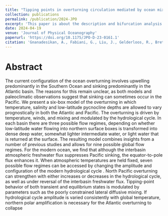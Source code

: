 ```yaml
---
title: "Tipping points in overturning circulation mediated by ocean mixing and the configuration and magnitude of the hydrological cycle: A simple model"
collection: publications
permalink: /publication/2024-JPO
excerpt: 'This paper is about the description and bifurcation analysis of a simple 6-box model for the AMOC'
date: 2024-04-19
venue: 'Journal of Physical Oceanography'
paperurl: 'https://doi.org/10.1175/JPO-D-23-0161.1'
citation: 'Gnanadesikan, A., Fabiani, G., Liu, J., Gelderloos, R., Brett, G. J., Kevrekidis, Y., ... & Sleeman, J. (2023). Tipping points in overturning circulation mediated by ocean mixing and the configuration and magnitude of the hydrological cycle: A simple model. Journal of Physical Oceanography.'
---
```


Abstract
=====
The current configuration of the ocean overturning involves upwelling predominantly in the Southern Ocean and sinking predominantly in the Atlantic basin. The reasons for this remain unclear, as both models and paleoclimatic observations suggest that sinking can sometimes occur in the Pacific. We present a six-box model of the overturning in which temperature, salinity and low-latitude pycnocline depths are allowed to vary prognostically in both the Atlantic and Pacific. The overturning is driven by temperature, winds, and mixing and modulated by the hydrological cycle. In each basin there are three possible flow regimes, depending on whether low-latitude water flowing into northern surface boxes is transformed into dense deep water, somewhat lighter intermediate water, or light water that is returned at the surface. The resulting model combines insights from a number of previous studies and allows for nine possible global flow regimes. For the modern ocean, we find that although the interbasin atmospheric freshwater flux suppresses Pacific sinking, the equator-to-pole flux enhances it. When atmospheric temperatures are held fixed, seven possible flow regimes can be accessed by changing the amplitude and configuration of the modern hydrological cycle . North Pacific overturning can strengthen with either increases or decreases in the hydrological cycle, as well as under reversal of the interbasin freshwater flux. Tipping-point behavior of both transient and equilibrium states is modulated by parameters such as the poorly constrained lateral diffusive mixing. If hydrological cycle amplitude is varied consistently with global temperature, northern polar amplification is necessary for the Atlantic overturning to collapse
